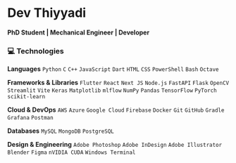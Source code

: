 # Dev Thiyyadi

**PhD Student | Mechanical Engineer | Developer**

### 💻 Technologies

**Languages**
`Python` `C` `C++` `JavaScript` `Dart` `HTML` `CSS` `PowerShell` `Bash` `Octave`

**Frameworks & Libraries**
`Flutter` `React` `Next JS` `Node.js` `FastAPI` `Flask` `OpenCV` `Streamlit` `Vite` `Keras` 
`Matplotlib` `mlflow` `NumPy` `Pandas` `TensorFlow` `PyTorch` `scikit-learn`

**Cloud & DevOps**
`AWS` `Azure` `Google Cloud` `Firebase` `Docker` `Git` `GitHub` `Gradle` `Grafana` `Postman`

**Databases**
`MySQL` `MongoDB` `PostgreSQL`

**Design & Engineering**
`Adobe Photoshop` `Adobe InDesign` `Adobe Illustrator` `Blender` `Figma` `nVIDIA CUDA` `Windows Terminal`

